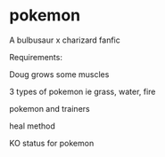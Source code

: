 # pokemon
A bulbusaur x charizard fanfic


Requirements:

Doug grows some muscles

3 types of pokemon
ie grass, water, fire

pokemon and trainers

heal method

KO status for pokemon

